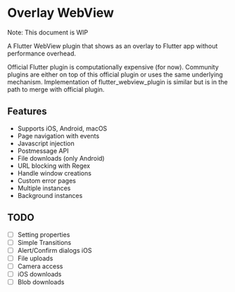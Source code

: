 # Overlay WebView

Note: This document is WIP

A Flutter WebView plugin that shows as an overlay to Flutter app without performance overhead.

Official Flutter plugin is computationally expensive (for now). Community plugins are either on top of this official plugin or uses the same underlying mechanism. Implementation of flutter_webview_plugin is similar but is in the path to merge with official plugin.

## Features

- Supports iOS, Android, macOS
- Page navigation with events
- Javascript injection
- Postmessage API
- File downloads (only Android)
- URL blocking with Regex
- Handle window creations
- Custom error pages
- Multiple instances
- Background instances

## TODO

* [ ] Setting properties
* [ ] Simple Transitions
* [ ] Alert/Confirm dialogs iOS
* [ ] File uploads
* [ ] Camera access
* [ ] iOS downloads
* [ ] Blob downloads